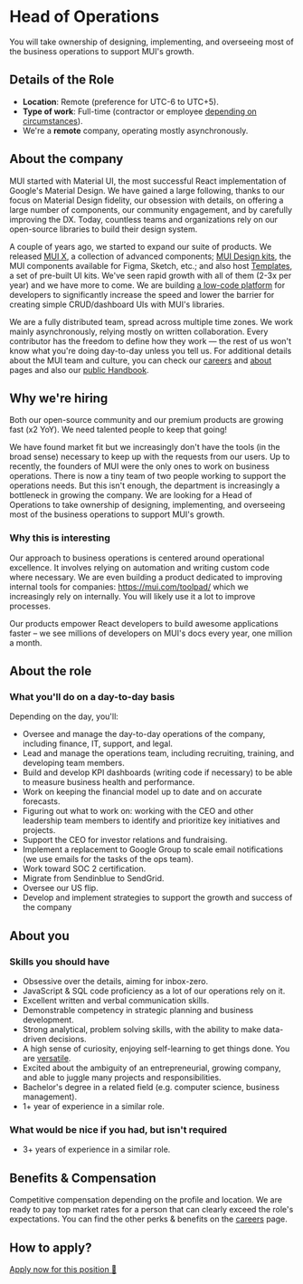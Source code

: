 # Head of Operations

<p class="description">You will take ownership of designing, implementing, and overseeing most of the business operations to support MUI's growth.</p>

## Details of the Role

- **Location**: Remote (preference for UTC-6 to UTC+5).
- **Type of work**: Full-time (contractor or employee [depending on circumstances](https://mui-org.notion.site/Hiring-FAQ-64763b756ae44c37b47b081f98915501#494af1f358794028beb4b7697b5d3102)).
- We're a **remote** company, operating mostly asynchronously.

## About the company

MUI started with Material UI, the most successful React implementation of Google's Material Design.
We have gained a large following, thanks to our focus on Material Design fidelity, our obsession with details, on offering a large number of components, our community engagement, and by carefully improving the DX.
Today, countless teams and organizations rely on our open-source libraries to build their design system.

A couple of years ago, we started to expand our suite of products.
We released [MUI X](https://mui.com/x/), a collection of advanced components; [MUI Design kits](https://mui.com/design-kits/), the MUI components available for Figma, Sketch, etc.; and also host [Templates](https://mui.com/templates/), a set of pre-built UI kits.
We've seen rapid growth with all of them (2-3x per year) and we have more to come.
We are building [a low-code platform](https://mui.com/toolpad/) for developers to significantly increase the speed and lower the barrier for creating simple CRUD/dashboard UIs with MUI's libraries.

We are a fully distributed team, spread across multiple time zones.
We work mainly asynchronously, relying mostly on written collaboration.
Every contributor has the freedom to define how they work — the rest of us won't know what you're doing day-to-day unless you tell us.
For additional details about the MUI team and culture, you can check our [careers](https://mui.com/careers/) and [about](https://mui.com/about/) pages and also our [public Handbook](https://mui-org.notion.site/Handbook-f086d47e10794d5e839aef9dc67f324b).

## Why we're hiring

Both our open-source community and our premium products are growing fast (x2 YoY).
We need talented people to keep that going!

We have found market fit but we increasingly don't have the tools (in the broad sense) necessary to keep up with the requests from our users.
Up to recently, the founders of MUI were the only ones to work on business operations.
There is now a tiny team of two people working to support the operations needs.
But this isn't enough, the department is increasingly a bottleneck in growing the company.
We are looking for a Head of Operations to take ownership of designing, implementing, and overseeing most of the business operations to support MUI's growth.

### Why this is interesting

Our approach to business operations is centered around operational excellence.
It involves relying on automation and writing custom code where necessary.
We are even building a product dedicated to improving internal tools for companies: https://mui.com/toolpad/ which we increasingly rely on internally.
You will likely use it a lot to improve processes.

Our products empower React developers to build awesome applications faster – we see millions of developers on MUI's docs every year, one million a month.

## About the role

### What you'll do on a day-to-day basis

Depending on the day, you'll:

- Oversee and manage the day-to-day operations of the company, including finance, IT, support, and legal.
- Lead and manage the operations team, including recruiting, training, and developing team members.
- Build and develop KPI dashboards (writing code if necessary) to be able to measure business health and performance.
- Work on keeping the financial model up to date and on accurate forecasts.
- Figuring out what to work on: working with the CEO and other leadership team members to identify and prioritize key initiatives and projects.
- Support the CEO for investor relations and fundraising.
- Implement a replacement to Google Group to scale email notifications (we use emails for the tasks of the ops team).
- Work toward SOC 2 certification.
- Migrate from Sendinblue to SendGrid.
- Oversee our US flip.
- Develop and implement strategies to support the growth and success of the company

## About you

### Skills you should have

- Obsessive over the details, aiming for inbox-zero.
- JavaScript & SQL code proficiency as a lot of our operations rely on it.
- Excellent written and verbal communication skills.
- Demonstrable competency in strategic planning and business development.
- Strong analytical, problem solving skills, with the ability to make data-driven decisions.
- A high sense of curiosity, enjoying self-learning to get things done. You are [versatile](https://review.firstround.com/the-adaptable-leader-is-the-new-holy-grail-become-one-hire-one).
- Excited about the ambiguity of an entrepreneurial, growing company, and able to juggle many projects and responsibilities.
- Bachelor's degree in a related field (e.g. computer science, business management).
- 1+ year of experience in a similar role.

### What would be nice if you had, but isn't required

- 3+ years of experience in a similar role.

## Benefits & Compensation

Competitive compensation depending on the profile and location.
We are ready to pay top market rates for a person that can clearly exceed the role's expectations.
You can find the other perks & benefits on the [careers](https://mui.com/careers/#perks-amp-benefits) page.

## How to apply?

[Apply now for this position 📮](https://jobs.ashbyhq.com/MUI/__ID__/application?utm_source=ZNRrPGBkqO)
